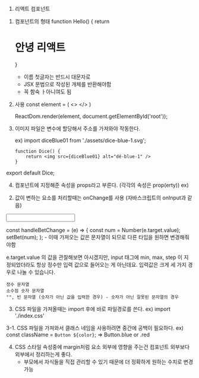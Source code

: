 1. 리액트 컴포넌트

 1) 컴포넌트의 형태
    function Hello() {
        return <h1>안녕 리액트</h1>
    }
    - 이름 첫글자는 반드시 대문자로
    - JSX 문법으로 작성된 개체를 반환해야함
    - 꼭 함숙 ㅏ아니여도 됨

 2) 사용 
    const element = (
        <>
            <Hello />
        </>
    )

    ReactDom.render(element, document.getElementById('root'));

 3) 이미지 파일은 변수에 할당해서 주소를 가져와야 작동한다.

    ex) import diceBlue01 from './assets/dice-blue-1.svg';

        function Dice() {
            return <img src={diceBlue01} alt="dé-blue-1" />
        }

export default Dice;

 4) 컴포넌트에 지정해준 속성을 props라고 부른다. (각각의 속성은 prop(erty))
    ex) <Dice color="blue">


2. 값이 변하는 요소를 처리할때는 onChange를 사용 (자바스크립트의 onInput과 같음)

<input type="number" value={bet} min={1} max={9} onChange={handleBetChange}></input>

  const handleBetChange = (e) => {
    const num = Number(e.target.value);
    setBet(num);
  };
    - 이때 가져오는 값은 문자열이 되므로 다른 타입을 원하면 변경해줘야함

e.target.value 의 값을 관찰해보면 아시겠지만, input 태그에 min, max, step 이 지정되었더라도 
항상 정수만 입력 값으로 들어오는 게 아닌데요. 입력값은 크게 세 가지 경우로 나눌 수 있습니다.

    정수 문자열
    소수점 숫자 문자열
    "", 빈 문자열 (숫자가 아닌 값을 입력한 경우) - 숫자가 아닌 잘못된 문자열의 경우


3. CSS 파일을 가져올때는 import 후에 바로 파일경로를 쓴다.
 ex) import './index.css'

 3-1. CSS 파일을 가져와서 클래스 네임을 사용하려면 중간에 공백이 필요하다.
 ex)     const className = `Button ${color}`;   => Button.blue or .red

 4. CSS 스타일 속성중에 margin처럼 요소 외부에 영향을 주는건 컴포넌트 외부보다 외부에서 정리하는게 좋다.
    - 부모에서 자식들을 직접 관리할 수 있기 때문에 더 정확하게 원하는 수치로 변경 가능